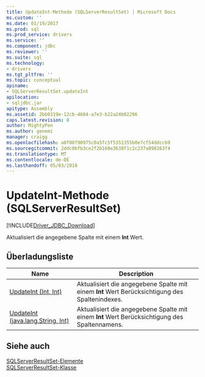```yaml
---
title: UpdateInt-Methode (SQLServerResultSet) | Microsoft Docs
ms.custom: ''
ms.date: 01/19/2017
ms.prod: sql
ms.prod_service: drivers
ms.service: ''
ms.component: jdbc
ms.reviewer: ''
ms.suite: sql
ms.technology:
- drivers
ms.tgt_pltfrm: ''
ms.topic: conceptual
apiname:
- SQLServerResultSet.updateInt
apilocation:
- sqljdbc.jar
apitype: Assembly
ms.assetid: 2bb0319e-12cb-4604-a7e3-b22a24b02296
caps.latest.revision: 8
author: MightyPen
ms.author: genemi
manager: craigg
ms.openlocfilehash: a8f08f90975c0a5fc5f5351355b0e7cf54ddccb9
ms.sourcegitcommit: 2ddc0bfb3ce2f2b160e3638f1c2c237a898263f4
ms.translationtype: MT
ms.contentlocale: de-DE
ms.lasthandoff: 05/03/2018
---
```

# <a name="updateint-method-sqlserverresultset"></a>UpdateInt-Methode (SQLServerResultSet)
[!INCLUDE[Driver_JDBC_Download](../../../includes/driver_jdbc_download.md)]

  Aktualisiert die angegebene Spalte mit einem **Int** Wert.  
  
## <a name="overload-list"></a>Überladungsliste  
  
|Name|Description|  
|----------|-----------------|  
|[UpdateInt (Int, Int)](../../../connect/jdbc/reference/updateint-method-int-int.md)|Aktualisiert die angegebene Spalte mit einem **Int** Wert Berücksichtigung des Spaltenindexes.|  
|[UpdateInt (java.lang.String, Int)](../../../connect/jdbc/reference/updateint-method-java-lang-string-int.md)|Aktualisiert die angegebene Spalte mit einem **Int** Wert Berücksichtigung des Spaltennamens.|  
  
## <a name="see-also"></a>Siehe auch  
 [SQLServerResultSet-Elemente](../../../connect/jdbc/reference/sqlserverresultset-members.md)   
 [SQLServerResultSet-Klasse](../../../connect/jdbc/reference/sqlserverresultset-class.md)  
  
  
